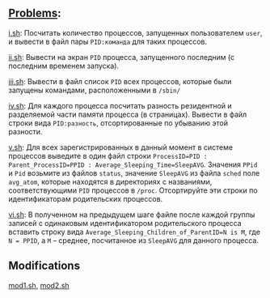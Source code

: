## [Problems](problems.pdf):
[i.sh](i.sh): Посчитать количество процессов, запущенных пользователем `user`, и вывести в файл пары `PID:команда` для таких процессов.

[ii.sh](ii.sh): Вывести на экран `PID` процесса, запущенного последним (с последним временем запуска).

[iii.sh](iii.sh): Вывести в файл список `PID` всех процессов, которые были запущены командами, расположенными в `/sbin/`

[iv.sh](iv.sh): Для каждого процесса посчитать разность резидентной и разделяемой части памяти процесса (в страницах). Вывести в файл строки вида `PID:разность`, отсортированные по убыванию этой разности.

[v.sh](v.sh): Для всех зарегистрированных в данный момент в системе процессов выведите в один файл строки `ProcessID=PID : Parent_ProcessID=PPID : Average_Sleeping_Time=SleepAVG`.
Значения `PPid` и `Pid` возьмите из файлов `status`, значение `SleepAVG` из файла `sched` поле `avg_atom`, которые находятся в директориях с названиями, соответствующими `PID` процессов в `/proc`. Отсортируйте эти строки по идентификаторам родительских процессов.

[vi.sh](vi.sh): В полученном на предыдущем шаге файле после каждой группы записей с одинаковым идентификатором родительского процесса вставить строку вида `Average_Sleeping_Children_of_ParentID=N is M`, где `N = PPID`, а `M` – среднее, посчитанное из `SleepAVG` для данного процесса.


## Modifications
[mod1.sh](mod1.sh), [mod2.sh](mod2.sh) 
